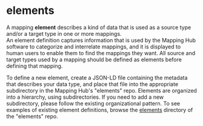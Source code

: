 # elements
A mapping **element** describes a kind of data that is used as a source type and/or a target type in one or more mappings.  
An element definition captures information that is used by the Mapping Hub software to
categorize and interrelate mappings, and it is displayed to human users to enable them to find the mappings they want.
All source and target types used by a mapping should be defined as elements before defining that mapping.  

To define a new element, create a JSON-LD file containing the metadata that describes your data type, and place that file into the appropriate subdirectory in the Mapping Hub's "elements" repo.
Elements are organized into a hierarchy, using subdirectories.  If you need to add a new subdirectory, please follow the existing organizational pattern.  To see examples of existing element definitions, browse the [elements](https://github.com/mappinghub/elements/tree/master/elements) directory of the "elements" repo.

